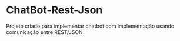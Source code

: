 # ChatBot-Rest-Json
Projeto criado para implementar chatbot com implementação usando comunicação entre REST/JSON

